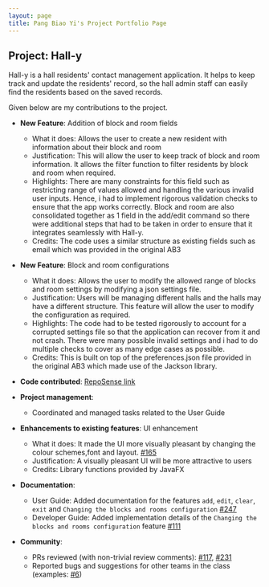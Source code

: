 ```yaml
---
layout: page
title: Pang Biao Yi's Project Portfolio Page
---
```


## Project: Hall-y

Hall-y is a hall residents' contact management application. It helps to keep track and update the residents' record, so the hall admin staff can easily find the residents based on the saved records.

Given below are my contributions to the project.

* **New Feature**: Addition of block and room fields
    - What it does: Allows the user to create a new resident with information about their block and room
    - Justification: This will allow the user to keep track of block and room information. 
    It allows the filter function to filter residents by block and room when required.
    - Highlights: There are many constraints for this field such as restricting range of values allowed and handling the 
    various invalid user inputs. Hence, i had to implement rigorous validation checks to ensure that the app works correctly.
    Block and room are also consolidated together as 1 field in the add/edit command so there were additional steps that had to be
    taken in order to ensure that it integrates seamlessly with Hall-y.
    - Credits: The code uses a similar structure as existing fields such as email which was provided in the original AB3

* **New Feature**: Block and room configurations
    - What it does: Allows the user to modify the allowed range of blocks and room settings by modifying a json settings file.
    - Justification: Users will be managing different halls and the halls may have a different structure. This feature will allow
    the user to modify the configuration as required.
    - Highlights: The code had to be tested rigorously to account for a corrupted settings file so that the application can recover from it
and not crash. There were many possible invalid settings and i had to do multiple checks to cover as many edge cases as possible.
    - Credits: This is built on top of the preferences.json file provided in the original AB3 which made use of the Jackson library.

* **Code contributed**: [RepoSense link](https://nus-cs2103-ay2021s1.github.io/tp-dashboard/#breakdown=true&search=schoolex&sort=groupTitle&sortWithin=title&since=2020-08-14&timeframe=commit&mergegroup=&groupSelect=groupByRepos&checkedFileTypes=docs~functional-code~test-code~other)
* **Project management**: 
    - Coordinated and managed tasks related to the User Guide

  
* **Enhancements to existing features**: UI enhancement
    - What it does: It made the UI more visually pleasant by changing the colour schemes,font and layout.
    [\#165](https://github.com/AY2021S1-CS2103T-T11-2/tp/pull/165)
    - Justification: A visually pleasant UI will be more attractive to users
    - Credits: Library functions provided by JavaFX 

* **Documentation**:
  * User Guide: Added documentation for the features `add`, `edit`, `clear`, `exit` and 
  `Changing the blocks and rooms configuration` [\#247](https://github.com/AY2021S1-CS2103T-T11-2/tp/pull/247)
  * Developer Guide: Added implementation details of the `Changing the blocks and rooms configuration` feature
  [\#111](https://github.com/AY2021S1-CS2103T-T11-2/tp/pull/111)

* **Community**: 
    - PRs reviewed (with non-trivial review comments): [\#117](https://github.com/AY2021S1-CS2103T-T11-2/tp/pull/117), [\#231](https://github.com/AY2021S1-CS2103T-T11-2/tp/pull/231)
    - Reported bugs and suggestions for other teams in the class (examples: [\#6](https://github.com/schoolex/ped/issues/6))



